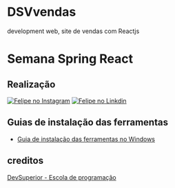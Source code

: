 # DSVvendas

development web, site de vendas com Reactjs

# Semana Spring React

## Realização

[![Felipe no Instagram](https://github.com/felipe-rodrigues-s/DSVvendas/blob/master/icon/ig-icon.png)](https://instagram.com/)
[![Felipe no Linkdin ](https://github.com/felipe-rodrigues-s/DSVvendas/blob/master/icon/lkdin-icon.png)](https://www.linkedin.com/)

## Guias de instalação das ferramentas

- [Guia de instalação das ferramentas no Windows](https://github.com/devsuperior/sds3/tree/main/_instalacao/windows)

## creditos

[DevSuperior - Escola de programação](https://devsuperior.com.br)
